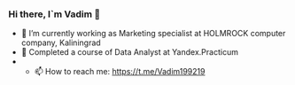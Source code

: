 ### Hi there, I`m Vadim 👋
- 🔭 I’m currently working as Marketing specialist at HOLMROCK computer company, Kaliningrad
- 🔎 Completed a course of Data Analyst at Yandex.Practicum
- - 📫 How to reach me: https://t.me/Vadim199219
<!--
**Vadim199219/Vadim199219** is a ✨ _special_ ✨ repository because its `README.md` (this file) appears on your GitHub profile.

Here are some ideas to get you started:

- 🔭 I’m currently working on ...
- 🌱 I’m currently learning ...
- 👯 I’m looking to collaborate on ...
- 🤔 I’m looking for help with ...
- 💬 Ask me about ...
- 📫 How to reach me: https://t.me/Vadim199219)https://t.me/Vadim199219
- ⚡ Fun fact: ...
-->
